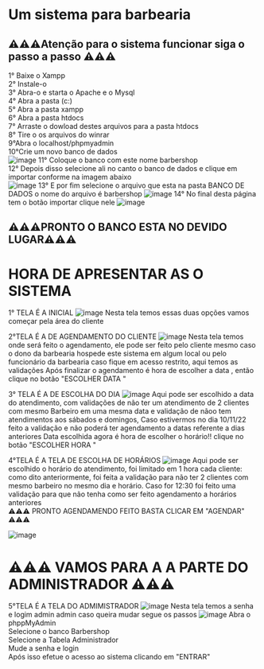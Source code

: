 <h1>Um sistema para barbearia</h1> 


<h2>⚠️⚠️⚠️Atenção para o sistema funcionar siga o passo a passo ⚠️⚠️⚠️ </h2>

1° Baixe o Xampp <br>
2° Instale-o <br>
3° Abra-o e starta o Apache e o Mysql <br>
4° Abra a pasta (c:) <br>
5° Abra a pasta xampp <br>
6° Abra a pasta htdocs <br>
7° Arraste o dowload destes arquivos para a pasta htdocs <br>
8° Tire o os arquivos do winrar <br>
9°Abra o localhost/phpmyadmin <br>
10°Crie um novo banco de dados <br>
![image](https://user-images.githubusercontent.com/55327081/205517067-dfb58d07-1f88-4e31-b781-b2231d1b76ab.png)
11° Coloque o banco com este nome barbershop <br>
12° Depois  disso selecione ali no canto o banco de dados e clique em importar conforme na imagem abaixo<br>
![image](https://user-images.githubusercontent.com/55327081/205517256-315ff776-b3c8-4fd6-9c66-cbdebf3e54be.png)
13° E por fim  selecione o arquivo que esta na pasta BANCO DE DADOS  o nome do arquivo é barbershop
![image](https://user-images.githubusercontent.com/55327081/205517440-61217c6a-2830-4940-9ef6-9828bb2a793d.png)
14° No  final desta página tem o botão  importar clique nele 
![image](https://user-images.githubusercontent.com/55327081/205517475-82aec6b9-e710-4f89-b3b3-29ad3a7dab17.png)

<h2>⚠️⚠️⚠️PRONTO O BANCO ESTA  NO DEVIDO LUGAR⚠️⚠️⚠️</h2>
<H1> HORA DE APRESENTAR AS  O SISTEMA </H1>

  1° TELA É A INICIAL
![image](https://user-images.githubusercontent.com/55327081/205517728-b17ca8d9-7ee5-4d15-a0a8-8d90750a76b5.png)
 Nesta tela temos essas duas opções vamos começar pela área do cliente <BR>
 
 2°TELA É A DE AGENDAMENTO DO CLIENTE 
 ![image](https://user-images.githubusercontent.com/55327081/205523258-34ffc8ac-b87d-4093-ae8a-f72c50d9cd85.png) 
 Nesta  tela temos onde será feito o agendamento, ele pode ser feito pelo cliente mesmo caso o dono da barbearia hospede este 
 sistema em algum local  ou pelo funcionário da barbearia caso fique  em acesso restrito, aqui temos as validações 
 Após finalizar o agendamento é hora de escolher a data  , então clique no botão "ESCOLHER DATA "
 
 3° TELA É A DE ESCOLHA DO DIA 
 ![image](https://user-images.githubusercontent.com/55327081/205523494-425e8544-1493-43f5-9d02-c65762df1def.png)
 Aqui pode ser escolhido a data do atendimento, com validações  de não ter um atendimento  de 2 clientes com mesmo  Barbeiro em uma mesma 
 data e  validação de  nãoo tem atendimentos aos sábados e domingos, Caso estivermos no dia 10/11/22 feito a validação e não poderá ter
 agendamento a datas referente a dias anteriores 
 Data escolhida agora é hora de escolher o horário!! clique no botão "ESCOLHER HORA "
 
 4°TELA É A TELA DE ESCOLHA DE HORÁRIOS
 ![image](https://user-images.githubusercontent.com/55327081/205523599-924845a8-ef14-40c4-8278-c84d17a38554.png)
  Aqui  pode ser escolhido o horário do atendimento, foi limitado em 1 hora cada cliente: como dito anteriormente, foi feita a validação para 
  não ter 2 clientes com mesmo barbeiro no mesmo dia e horário.
  Caso  for 12:30  foi feito uma validação para que não tenha como ser feito agendamento a horários anteriores <br>
             ⚠️⚠️⚠️ PRONTO AGENDAMENDO FEITO BASTA  CLICAR EM "AGENDAR" ⚠️⚠️⚠️

   ![image](https://user-images.githubusercontent.com/55327081/205523846-38260410-a12e-42e2-88d3-e986b928baac.png)
   
   <h1> ⚠️⚠️⚠️ VAMOS PARA A  A PARTE DO ADMINISTRADOR  ⚠️⚠️⚠️</H1>      
   
   5°TELA É A TELA DO  ADMIMISTRADOR 
    ![image](https://user-images.githubusercontent.com/55327081/205523973-d2def034-2e81-465c-ac9a-1d831bd1ad45.png)
    Nesta tela  temos a senha e logim admin admin caso queira mudar segue os passos
    ![image](https://user-images.githubusercontent.com/55327081/205524103-db5750b7-cc0c-4a7e-9c11-59883e2e6dbb.png)
    Abra o phppMyAdmin<br>
    Selecione o banco Barbershop <br>
    Selecione a Tabela Administrador <br>
    Mude a senha  e login <br>
    Após isso efetue o acesso ao sistema clicando em "ENTRAR"
    
     

